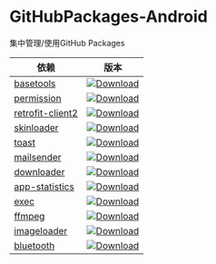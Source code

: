 # GitHubPackages-Android
集中管理/使用GitHub Packages

| 依赖 | 版本 |
| --- | ---- |
| [basetools][basetools] | [![Download][basetools_download]][basetools_latestVersion] |
| [permission][permission] | [![Download][permission_download]][permission_latestVersion] |
| [retrofit-client2][retrofit-client2] | [![Download][retrofit-client2_download]][retrofit-client2_latestVersion] |
| [skinloader][skinloader] | [![Download][skinloader_download]][skinloader_latestVersion] |
| [toast][toast] | [![Download][toast_download]][toast_latestVersion] |
| [mailsender][mailsender] | [![Download][mailsender_download]][mailsender_latestVersion] |
| [downloader][downloader] | [![Download][downloader_download]][downloader_latestVersion] |
| [app-statistics][app-statistics] | [![Download][app-statistics_download]][app-statistics_latestVersion] |
| [exec][exec] | [![Download][exec_download]][exec_latestVersion] |
| [ffmpeg][ffmpeg] | [![Download][ffmpeg_download]][ffmpeg_latestVersion] |
| [imageloader][imageloader] | [![Download][imageloader_download]][imageloader_latestVersion] |
| [bluetooth][bluetooth] | [![Download][bluetooth_download]][bluetooth_latestVersion] |


[basetools]:https://github.com/VeiZhang/BaseToolsLibrary
[basetools_download]:https://img.shields.io/badge/release-1.2.9--RC3-blue
[basetools_latestVersion]:https://github.com/VeiZhang/GitHubPackages-Android/packages

[permission]:https://github.com/VeiZhang/Permission
[permission_download]:https://img.shields.io/badge/release-1.0.2-blue
[permission_latestVersion]:https://github.com/VeiZhang/GitHubPackages-Android/packages

[retrofit-client2]:https://github.com/VeiZhang/RetrofitClient
[retrofit-client2_download]:https://img.shields.io/badge/release-2.0.1-blue
[retrofit-client2_latestVersion]:https://github.com/VeiZhang/GitHubPackages-Android/packages

[skinloader]:https://github.com/VeiZhang/QSkinLoader
[skinloader_download]:https://img.shields.io/badge/release-1.2.2-blue
[skinloader_latestVersion]:https://github.com/VeiZhang/GitHubPackages-Android/packages

[toast]:https://github.com/VeiZhang/ToastKit
[toast_download]:https://img.shields.io/badge/release-1.1.0-blue
[toast_latestVersion]:https://github.com/VeiZhang/GitHubPackages-Android/packages

[mailsender]:https://github.com/VeiZhang/MailSender
[mailsender_download]:https://img.shields.io/badge/release-1.0.0-blue
[mailsender_latestVersion]:https://github.com/VeiZhang/GitHubPackages-Android/packages

[downloader]:https://github.com/VeiZhang/Downloader
[downloader_download]:https://img.shields.io/badge/release-1.2.0-blue
[downloader_latestVersion]:https://github.com/VeiZhang/GitHubPackages-Android/packages

[app-statistics]:https://github.com/VeiZhang/AppStatistics
[app-statistics_download]:https://img.shields.io/badge/release-1.0.1-blue
[app-statistics_latestVersion]:https://github.com/VeiZhang/GitHubPackages-Android/packages

[exec]:https://github.com/VeiZhang/AndroidExec
[exec_download]:https://img.shields.io/badge/release-1.1.2-blue
[exec_latestVersion]:https://github.com/VeiZhang/GitHubPackages-Android/packages

[ffmpeg]:https://github.com/VeiZhang/AndroidFFmpeg
[ffmpeg_download]:https://img.shields.io/badge/release-1.2.3-blue
[ffmpeg_latestVersion]:https://github.com/VeiZhang/GitHubPackages-Android/packages

[imageloader]:https://github.com/VeiZhang/ImageLoader
[imageloader_download]:https://img.shields.io/badge/release-1.0.0-blue
[imageloader_latestVersion]:https://github.com/VeiZhang/GitHubPackages-Android/packages

[bluetooth]:https://github.com/VeiZhang/BluetoothKit
[bluetooth_download]:https://img.shields.io/badge/release-1.0.0-blue
[bluetooth_latestVersion]:https://github.com/VeiZhang/GitHubPackages-Android/packages
